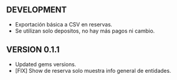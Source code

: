 DEVELOPMENT
----------

* Exportación básica a CSV en reservas.
* Se utilizan solo depositos, no hay más pagos ni cambio.

VERSION 0.1.1
-------------

* Updated gems versions.
* [FIX] Show de reserva solo muestra info general de entidades.

